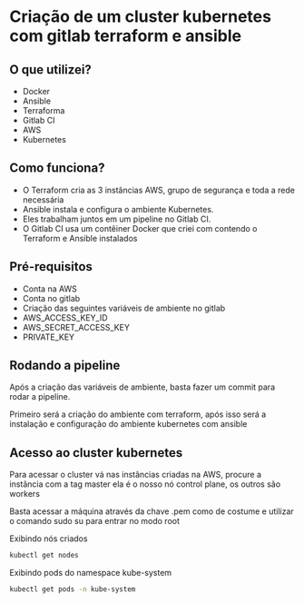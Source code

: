 # Criação de um cluster kubernetes com gitlab terraform e ansible

## O que utilizei?

* Docker
* Ansible
* Terraforma
* Gitlab CI
* AWS
* Kubernetes

## Como funciona?

* O Terraform cria as 3 instâncias AWS, grupo de segurança e toda a rede necessária
* Ansible instala e configura o ambiente Kubernetes.
* Eles trabalham juntos em um pipeline no Gitlab CI.
* O Gitlab CI usa um contêiner Docker que criei com contendo o Terraform e Ansible instalados 

## Pré-requisitos 

* Conta na AWS
* Conta no gitlab
* Criação das seguintes variáveis de ambiente no gitlab
* AWS_ACCESS_KEY_ID
* AWS_SECRET_ACCESS_KEY
* PRIVATE_KEY

## Rodando a pipeline

Após a criação das variáveis de ambiente, basta fazer um commit para rodar a pipeline.

Primeiro será a criação do ambiente com terraform, após isso será a instalação e configuração do ambiente kubernetes com ansible

## Acesso ao cluster kubernetes

Para acessar o cluster vá nas instâncias criadas na AWS, procure a instância com a tag master
ela é o nosso nó control plane, os outros são workers

Basta acessar a máquina através da chave .pem como de costume e utilizar o comando sudo su para entrar no modo root

Exibindo nós criados

```bash
kubectl get nodes
```

Exibindo pods do namespace kube-system

```bash
kubectl get pods -n kube-system
```
